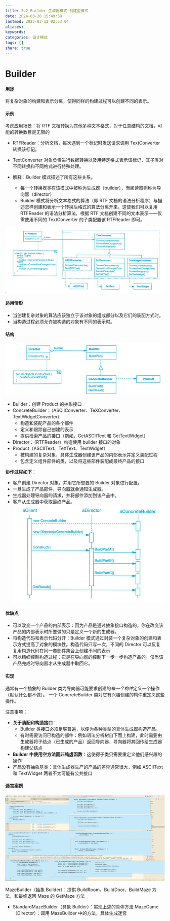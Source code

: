 ```yaml
---
title: 3.2-Builder-生成器模式-创建型模式
date: 2024-03-28 15:49:58
lastmod: 2025-03-12 02:53:04
aliases: 
keywords: 
categories: 设计模式
tags: []
share: true
---
```





# Builder

#### 用途
将复杂对象的构建和表示分离，使得同样的构建过程可以创建不同的表示。

#### 示例
考虑应用场景：将 RTF 文档转换为其他多种文本格式，对于任意结构的文档，可能的转换数目是无限的

- RTFReader：分析文档，每次遇到一个标记时发送请求调用 TextConverter 转换该标记。
- TextConverter 对象负责进行数据转换以及用特定格式表示该标记，其子类对不同转换和不同格式进行特殊处理。

- 解释：Builder 模式描述了所有这些关系。
	- 每一个转换器类在该模式中被称为生成器（builder），而阅读器则称为导向器（director）
	- Builder 模式将分析文本格式的算法（即 RTF 文档的语法分析程序）与描述怎样创建和表示一个转换后格式的算法分离开来。这使我们可以复用 RTFReader 的语法分析算法，根据 RTF 文档创建不同的文本表示——仅需使用不同的 TextConverter 的子类配置该 RTFReader 即可。

![](./assets/3.2-Builder-%E7%94%9F%E6%88%90%E5%99%A8%E6%A8%A1%E5%BC%8F-%E5%88%9B%E5%BB%BA%E5%9E%8B%E6%A8%A1%E5%BC%8F/image-2023-09-24_15-03-46-060.png)


#### 适用情形

- 当创建复杂对象的算法应该独立于该对象的组成部分以及它们的装配方式时。
- 当构造过程必须允许被构造的对象有不同的表示时。

#### 结构

![](./assets/3.2-Builder-%E7%94%9F%E6%88%90%E5%99%A8%E6%A8%A1%E5%BC%8F-%E5%88%9B%E5%BB%BA%E5%9E%8B%E6%A8%A1%E5%BC%8F/image-2023-09-24_15-12-06-045.png)


- Builder：创建 Product 的抽象接口
- ConcreteBuilder：（ASCIIConverter、TeXConverter、 TextWidgetConverter）
	- 构造和装配产品的各个部件
	- 定义和跟踪自己创建的表示
	- 提供检索产品的接口（例如，GetASCIIText 和 GetTextWidget）
- Director：（RTFReader）构造使用 builder 接口的对象
- Product（ASCIIText、TeXText、TextWidget）
	- 被构建的复杂对象，具体生成器创建该产品的内部表示并定义装配过程
	- 包含定义组件部件的类，以及将这些部件装配成最终产品的接口

**协作过程如下**：
- 客户创建 Director 对象，并用它所想要的 Builder 对象进行配置。
- 一旦生成了产品部件，导向器就会通知生成器。
- 生成器处理导向器的请求，并将部件添加到该产品中。
- 客户从生成器中获取最终产品。
![](./assets/3.2-Builder-%E7%94%9F%E6%88%90%E5%99%A8%E6%A8%A1%E5%BC%8F-%E5%88%9B%E5%BB%BA%E5%9E%8B%E6%A8%A1%E5%BC%8F/image-2023-09-24_15-22-11-430.png)

#### 优缺点

- 可以改变一个产品的内部表示：因为产品是通过抽象接口构造的，你在改变该产品的内部表示时所要做的只是定义一个新的生成器。
- 将构造代码和表示代码分开：Builder 模式通过封装一个复杂对象的创建和表示方式提高了对象的模块性。构造代码只写一次，不同的 Director 可以反复复用构造代码在同一套部件集合上创建不同的表示
- 可以精细控制构造过程：它是在导向器的控制下一步一步构造产品的。仅当该产品完成时导向器才从生成器中取回它。


#### 实现

通常有一个抽象的 Builder 类为导向器可能要求创建的*每一个构件*定义一个操作（默认什么都不做）。
一个 ConcreteBuilder 类对它有兴趣创建的构件重定义这些操作。

注意事项：
- **关于装配和构造接口**：
	- Builder 类接口必须足够普遍，以便为各种类型的具体生成器构造产品。
	- 有时需要访问已构造的部件：例如语法分析树自下而上构建，此时需要由生成器将子结点（已生成的产品）返回导向器，导向器将其回传给生成器构建父结点
- **Builder 中使用空方法而非纯虚函数**：这使得子类只需要重定义他们感兴趣的操作
- 产品没有抽象基类：具体生成器生产的产品的差异通常很大，例如 ASCIIText 和 TextWidget 两者不太可能有公共接口


#### 迷宫案例
![](./assets/3.2-Builder-%E7%94%9F%E6%88%90%E5%99%A8%E6%A8%A1%E5%BC%8F-%E5%88%9B%E5%BB%BA%E5%9E%8B%E6%A8%A1%E5%BC%8F/image-2023-09-24_17-07-30-846.png)


MazeBuilder（抽象 Builder）：提供 BuildRoom，BuildDoor、BuildMaze 方法，和最终返回 Maze 的 GetMaze 方法
- StandardMazeBuilder（具象 Builder）：实现上述的具体方法
MazeGame（Director）：调用 MazeBuilder 中的方法，具体生成迷宫

